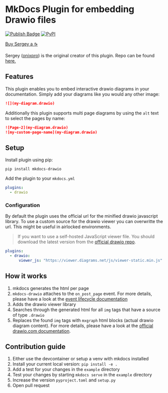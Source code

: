 # MkDocs Plugin for embedding Drawio files
[![Publish Badge](https://github.com/tuunit/mkdocs-drawio/workflows/Publish/badge.svg)](https://github.com/tuunit/mkdocs-drawio/actions)
[![PyPI](https://img.shields.io/pypi/v/mkdocs-drawio)](https://pypi.org/project/mkdocs-drawio/)

[Buy Sergey a ☕](https://www.buymeacoffee.com/SergeyLukin) 

Sergey ([onixpro](https://github.com/onixpro)) is the original creator of this plugin. Repo can be found [here.](https://github.com/onixpro/mkdocs-drawio-file)

## Features
This plugin enables you to embed interactive drawio diagrams in your documentation. Simply add your diagrams like you would any other image:

```markdown
![](my-diagram.drawio)
```

Additionally this plugin supports multi page diagrams by using the `alt` text to select the pages by name:

```markdown
![Page-2](my-diagram.drawio)
![my-custom-page-name](my-diagram.drawio)
```

## Setup

Install plugin using pip:

```
pip install mkdocs-drawio
```

Add the plugin to your `mkdocs.yml`

```yaml
plugins:
  - drawio
```

### Configuration

By default the plugin uses the official url for the minified drawio javascript library. To use a custom source for the drawio viewer you can overwritte the url. This might be useful in airlocked environments.

> If you want to use a self-hosted JavaScript viewer file. You should download the latest version from the [official drawio repo](https://github.com/jgraph/drawio/blob/dev/src/main/webapp/js/viewer-static.min.js).

```yaml
plugins:
  - drawio:
      viewer_js: "https://viewer.diagrams.net/js/viewer-static.min.js"
```

## How it works

1. mkdocs generates the html per page
2. `mkdocs-drawio` attaches to the `on_post_page` event. For more details, please have a look at the [event lifecycle documentation](https://www.mkdocs.org/dev-guide/plugins/#events)
3. Adds the drawio viewer library
4. Searches through the generated html for all `img` tags that have a source of type `.drawio`
5. Replaces the found `img` tags with `mxgraph` html blocks (actual drawio diagram content). For more details, please have a look at the [official drawio.com documentation](https://www.drawio.com/doc/faq/embed-html).


## Contribution guide

1. Either use the devcontainer or setup a venv with mkdocs installed
2. Install your current local version: `pip install -e .`
3. Add a test for your changes in the `example` directory
4. Test your changes by starting `mkdocs serve` in the `example` directory
5. Increase the version `pyproject.toml` and `setup.py`
6. Open pull request
